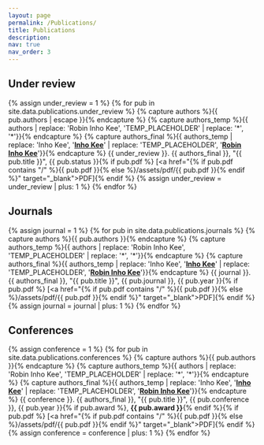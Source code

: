```yaml
---
layout: page
permalink: /Publications/
title: Publications
description: 
nav: true
nav_order: 3
---
```


## Under review
{% assign under_review = 1 %}
{% for pub in site.data.publications.under_review %}
{% capture authors %}{{ pub.authors | escape }}{% endcapture %}
{% capture authors_temp %}{{ authors | replace: 'Robin Inho Kee', 'TEMP_PLACEHOLDER' | replace: '*', '&#42;'}}{% endcapture %}
{% capture authors_final %}{{ authors_temp | replace: 'Inho Kee', '**<u>Inho Kee</u>**' | replace: 'TEMP_PLACEHOLDER', '**<u>Robin Inho Kee</u>**'}}{% endcapture %}
{{ under_review }}. {{ authors_final }}, "{{ pub.title }}", {{ pub.status }}{% if pub.pdf %} [<a href="{% if pub.pdf contains "/" %}{{ pub.pdf }}{% else %}/assets/pdf/{{ pub.pdf }}{% endif %}" target="_blank">PDF</a>]{% endif %}
{% assign under_review = under_review | plus: 1 %}
{% endfor %}

## Journals
{% assign journal = 1 %}
{% for pub in site.data.publications.journals %}
{% capture authors %}{{ pub.authors }}{% endcapture %}
{% capture authors_temp %}{{ authors | replace: 'Robin Inho Kee', 'TEMP_PLACEHOLDER' | replace: '*', '&#42;'}}{% endcapture %}
{% capture authors_final %}{{ authors_temp | replace: 'Inho Kee', '**<u>Inho Kee</u>**'  | replace: 'TEMP_PLACEHOLDER', '**<u>Robin Inho Kee</u>**'}}{% endcapture %}
{{ journal }}. {{ authors_final }}, "{{ pub.title }}", {{ pub.journal }}, {{ pub.year }}{% if pub.pdf %} [<a href="{% if pub.pdf contains "/" %}{{ pub.pdf }}{% else %}/assets/pdf/{{ pub.pdf }}{% endif %}" target="_blank">PDF</a>]{% endif %}
{% assign journal = journal | plus: 1 %}
{% endfor %}

## Conferences
{% assign conference = 1 %}
{% for pub in site.data.publications.conferences %}
{% capture authors %}{{ pub.authors }}{% endcapture %}
{% capture authors_temp %}{{ authors | replace: 'Robin Inho Kee', 'TEMP_PLACEHOLDER' | replace: '*', '&#42;'}}{% endcapture %}
{% capture authors_final %}{{ authors_temp | replace: 'Inho Kee', '**<u>Inho Kee</u>**'  | replace: 'TEMP_PLACEHOLDER', '**<u>Robin Inho Kee</u>**'}}{% endcapture %}
{{ conference }}. {{ authors_final }}, "{{ pub.title }}", {{ pub.conference }}, {{ pub.year }}{% if pub.award %}, **{{ pub.award }}**{% endif %}{% if pub.pdf %} [<a href="{% if pub.pdf contains "/" %}{{ pub.pdf }}{% else %}/assets/pdf/{{ pub.pdf }}{% endif %}" target="_blank">PDF</a>]{% endif %}
{% assign conference = conference | plus: 1 %}
{% endfor %}

